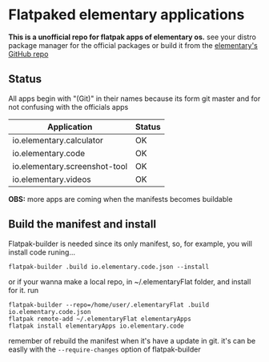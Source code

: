 # Flatpaked elementary applications

**This is a unofficial repo for flatpak apps of elementary os.** see your distro package manager for the official packages or build it from the [elementary's GitHub repo](https://github.com/elementary)

## Status
All apps begin with "(Git)" in their names because its form git master and for not confusing with the officials apps

| Application | Status |
| --- | --- |
| io.elementary.calculator | OK |
| io.elementary.code | OK |
| io.elementary.screenshot-tool | OK |
| io.elementary.videos | OK |

**OBS:** more apps are coming when the manifests becomes buildable

## Build the manifest and install

Flatpak-builder is needed since its only manifest, so, for example, you will install code runing...

`flatpak-builder .build io.elementary.code.json --install`

or if your wanna make a local repo, in ~/.elementaryFlat folder, and install for it. run

```
flatpak-builder --repo=/home/user/.elementaryFlat .build io.elementary.code.json
flatpak remote-add ~/.elementaryFlat elementaryApps
flatpak install elementaryApps io.elementary.code
```

remember of rebuild the manifest when it's have a update in git. it's can be easlly with the `--require-changes` option of flatpak-builder
